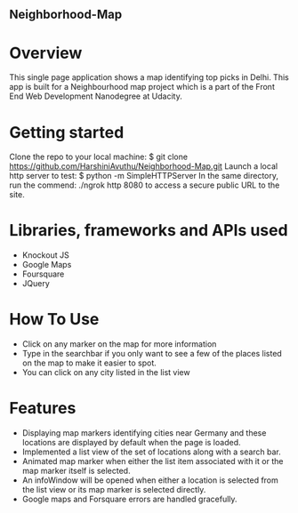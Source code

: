 ## Neighborhood-Map

# Overview
This single page application shows a map identifying top picks in Delhi. This app is built for a Neighbourhood map project which is a part of the Front End Web Development Nanodegree at Udacity.

# Getting started
Clone the repo to your local machine: $ git clone https://github.com/HarshiniAvuthu/Neighborhood-Map.git
Launch a local http server to test: $ python -m SimpleHTTPServer
In the same directory, run the commend: ./ngrok http 8080 to access a secure public URL to the site.

# Libraries, frameworks and APIs used
- Knockout JS
- Google Maps
- Foursquare
- JQuery

# How To Use
- Click on any marker on the map for more information 
- Type in the searchbar if you only want to see a few of the places listed on the map to make it easier to spot.
- You can click on any city listed in the list view

# Features
- Displaying map markers identifying cities near Germany and these locations are displayed by default when the page is loaded.
- Implemented a list view of the set of locations along with a search bar.
- Animated map marker when either the list item associated with it or the map marker itself is selected.
- An infoWindow will be opened when either a location is selected from the list view or its map marker is selected directly.
- Google maps and Forsquare errors are handled gracefully.
